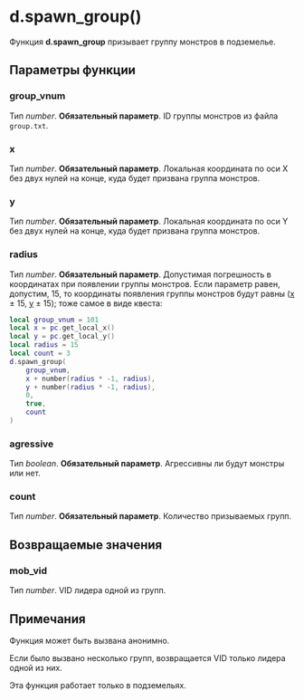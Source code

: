 # d.spawn_group()
Функция **d.spawn_group** призывает группу монстров в подземелье.

## Параметры функции
### group_vnum
Тип *number*. **Обязательный параметр**. ID группы монстров из файла `group.txt`.

### x
Тип *number*. **Обязательный параметр**. Локальная координата по оси X без двух нулей на конце, куда будет призвана группа монстров.

### y
Тип *number*. **Обязательный параметр**. Локальная координата по оси Y без двух нулей на конце, куда будет призвана группа монстров.

### radius
Тип *number*. **Обязательный параметр**. Допустимая погрешность в координатах при появлении группы монстров. Если параметр равен, допустим, 15, то координаты появления группы монстров будут равны ([x](#x) &plusmn; 15, [y](#y) &plusmn; 15); тоже самое в виде квеста:

````lua
local group_vnum = 101
local x = pc.get_local_x()
local y = pc.get_local_y()
local radius = 15
local count = 3
d.spawn_group(
	group_vnum,
	x + number(radius * -1, radius),
	y + number(radius * -1, radius),
	0,
	true,
	count
)
````

### agressive
Тип *boolean*. **Обязательный параметр**. Агрессивны ли будут монстры или нет.

### count
Тип *number*. **Обязательный параметр**. Количество призываемых групп.

## Возвращаемые значения
### mob_vid
Тип *number*. VID лидера одной из групп.

## Примечания
Функция может быть вызвана анонимно.

Если было вызвано несколько групп, возвращается VID только лидера одной из них.

Эта функция работает только в подземельях.